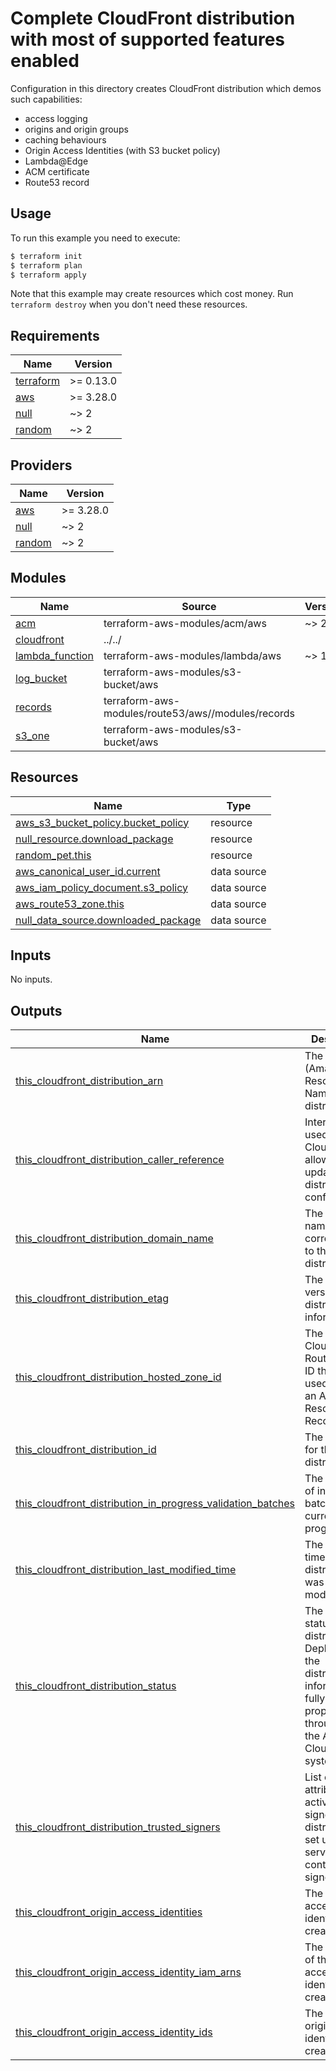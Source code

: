 # Complete CloudFront distribution with most of supported features enabled

Configuration in this directory creates CloudFront distribution which demos such capabilities:
- access logging
- origins and origin groups
- caching behaviours
- Origin Access Identities (with S3 bucket policy)
- Lambda@Edge
- ACM certificate
- Route53 record

## Usage

To run this example you need to execute:

```bash
$ terraform init
$ terraform plan
$ terraform apply
```

Note that this example may create resources which cost money. Run `terraform destroy` when you don't need these resources.

<!-- BEGINNING OF PRE-COMMIT-TERRAFORM DOCS HOOK -->
## Requirements

| Name | Version |
|------|---------|
| <a name="requirement_terraform"></a> [terraform](#requirement\_terraform) | >= 0.13.0 |
| <a name="requirement_aws"></a> [aws](#requirement\_aws) | >= 3.28.0 |
| <a name="requirement_null"></a> [null](#requirement\_null) | ~> 2 |
| <a name="requirement_random"></a> [random](#requirement\_random) | ~> 2 |

## Providers

| Name | Version |
|------|---------|
| <a name="provider_aws"></a> [aws](#provider\_aws) | >= 3.28.0 |
| <a name="provider_null"></a> [null](#provider\_null) | ~> 2 |
| <a name="provider_random"></a> [random](#provider\_random) | ~> 2 |

## Modules

| Name | Source | Version |
|------|--------|---------|
| <a name="module_acm"></a> [acm](#module\_acm) | terraform-aws-modules/acm/aws | ~> 2.0 |
| <a name="module_cloudfront"></a> [cloudfront](#module\_cloudfront) | ../../ |  |
| <a name="module_lambda_function"></a> [lambda\_function](#module\_lambda\_function) | terraform-aws-modules/lambda/aws | ~> 1.0 |
| <a name="module_log_bucket"></a> [log\_bucket](#module\_log\_bucket) | terraform-aws-modules/s3-bucket/aws |  |
| <a name="module_records"></a> [records](#module\_records) | terraform-aws-modules/route53/aws//modules/records |  |
| <a name="module_s3_one"></a> [s3\_one](#module\_s3\_one) | terraform-aws-modules/s3-bucket/aws |  |

## Resources

| Name | Type |
|------|------|
| [aws_s3_bucket_policy.bucket_policy](https://registry.terraform.io/providers/hashicorp/aws/latest/docs/resources/s3_bucket_policy) | resource |
| [null_resource.download_package](https://registry.terraform.io/providers/hashicorp/null/latest/docs/resources/resource) | resource |
| [random_pet.this](https://registry.terraform.io/providers/hashicorp/random/latest/docs/resources/pet) | resource |
| [aws_canonical_user_id.current](https://registry.terraform.io/providers/hashicorp/aws/latest/docs/data-sources/canonical_user_id) | data source |
| [aws_iam_policy_document.s3_policy](https://registry.terraform.io/providers/hashicorp/aws/latest/docs/data-sources/iam_policy_document) | data source |
| [aws_route53_zone.this](https://registry.terraform.io/providers/hashicorp/aws/latest/docs/data-sources/route53_zone) | data source |
| [null_data_source.downloaded_package](https://registry.terraform.io/providers/hashicorp/null/latest/docs/data-sources/data_source) | data source |

## Inputs

No inputs.

## Outputs

| Name | Description |
|------|-------------|
| <a name="output_this_cloudfront_distribution_arn"></a> [this\_cloudfront\_distribution\_arn](#output\_this\_cloudfront\_distribution\_arn) | The ARN (Amazon Resource Name) for the distribution. |
| <a name="output_this_cloudfront_distribution_caller_reference"></a> [this\_cloudfront\_distribution\_caller\_reference](#output\_this\_cloudfront\_distribution\_caller\_reference) | Internal value used by CloudFront to allow future updates to the distribution configuration. |
| <a name="output_this_cloudfront_distribution_domain_name"></a> [this\_cloudfront\_distribution\_domain\_name](#output\_this\_cloudfront\_distribution\_domain\_name) | The domain name corresponding to the distribution. |
| <a name="output_this_cloudfront_distribution_etag"></a> [this\_cloudfront\_distribution\_etag](#output\_this\_cloudfront\_distribution\_etag) | The current version of the distribution's information. |
| <a name="output_this_cloudfront_distribution_hosted_zone_id"></a> [this\_cloudfront\_distribution\_hosted\_zone\_id](#output\_this\_cloudfront\_distribution\_hosted\_zone\_id) | The CloudFront Route 53 zone ID that can be used to route an Alias Resource Record Set to. |
| <a name="output_this_cloudfront_distribution_id"></a> [this\_cloudfront\_distribution\_id](#output\_this\_cloudfront\_distribution\_id) | The identifier for the distribution. |
| <a name="output_this_cloudfront_distribution_in_progress_validation_batches"></a> [this\_cloudfront\_distribution\_in\_progress\_validation\_batches](#output\_this\_cloudfront\_distribution\_in\_progress\_validation\_batches) | The number of invalidation batches currently in progress. |
| <a name="output_this_cloudfront_distribution_last_modified_time"></a> [this\_cloudfront\_distribution\_last\_modified\_time](#output\_this\_cloudfront\_distribution\_last\_modified\_time) | The date and time the distribution was last modified. |
| <a name="output_this_cloudfront_distribution_status"></a> [this\_cloudfront\_distribution\_status](#output\_this\_cloudfront\_distribution\_status) | The current status of the distribution. Deployed if the distribution's information is fully propagated throughout the Amazon CloudFront system. |
| <a name="output_this_cloudfront_distribution_trusted_signers"></a> [this\_cloudfront\_distribution\_trusted\_signers](#output\_this\_cloudfront\_distribution\_trusted\_signers) | List of nested attributes for active trusted signers, if the distribution is set up to serve private content with signed URLs |
| <a name="output_this_cloudfront_origin_access_identities"></a> [this\_cloudfront\_origin\_access\_identities](#output\_this\_cloudfront\_origin\_access\_identities) | The origin access identities created |
| <a name="output_this_cloudfront_origin_access_identity_iam_arns"></a> [this\_cloudfront\_origin\_access\_identity\_iam\_arns](#output\_this\_cloudfront\_origin\_access\_identity\_iam\_arns) | The IAM arns of the origin access identities created |
| <a name="output_this_cloudfront_origin_access_identity_ids"></a> [this\_cloudfront\_origin\_access\_identity\_ids](#output\_this\_cloudfront\_origin\_access\_identity\_ids) | The IDS of the origin access identities created |
<!-- END OF PRE-COMMIT-TERRAFORM DOCS HOOK -->

